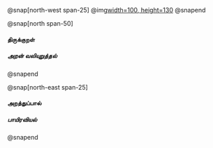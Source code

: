 
@snap[north-west span-25]
@img[width=100, height=130](assets/img/thirukkural-logo1.png)
@snapend

@snap[north span-50]
<h4 id="title"> திருக்குறள் </h4>

##### அறன் வலியுறுத்தல்
@snapend

@snap[north-east span-25]
#### அறத்துப்பால்

##### பாயிரவியல்
@snapend